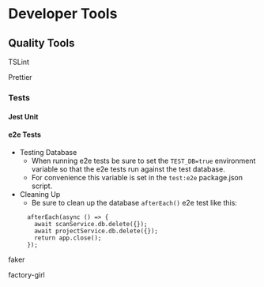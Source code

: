 # Developer Tools

## Quality Tools

TSLint

Prettier

### Tests

#### Jest Unit

#### e2e Tests

- Testing Database
  - When running e2e tests be sure to set the `TEST_DB=true` environment variable so that the e2e tests run against the test database.
  - For convenience this variable is set in the `test:e2e` package.json script.
- Cleaning Up
  - Be sure to clean up the database `afterEach()` e2e test like this:
  ```
    afterEach(async () => {
      await scanService.db.delete({});
      await projectService.db.delete({});
      return app.close();
    });
  ```

faker

factory-girl
